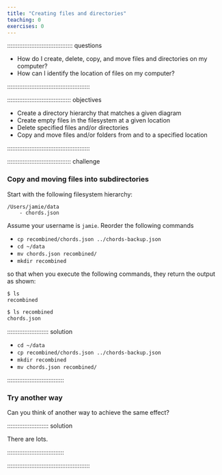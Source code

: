```yaml
---
title: "Creating files and directories"
teaching: 0
exercises: 0
---
```


:::::::::::::::::::::::::::::::::::::: questions

- How do I create, delete, copy, and move files and directories on my computer?
- How can I identify the location of files on my computer?

::::::::::::::::::::::::::::::::::::::::::::::::

::::::::::::::::::::::::::::::::::::: objectives

- Create a directory hierarchy that matches a given diagram 
- Create empty files in the filesystem at a given location
- Delete specified files and/or directories
- Copy and move files and/or folders from and to a specified location
 
::::::::::::::::::::::::::::::::::::::::::::::::

::::::::::::::::::::::::::::::::::::: challenge 

### Copy and moving files into subdirectories

Start with the following filesystem hierarchy:

```
/Users/jamie/data
    - chords.json
```

Assume your username is `jamie`. Reorder the following commands

- `cp recombined/chords.json ../chords-backup.json`
- `cd ~/data`
- `mv chords.json recombined/`
- `mkdir recombined`

so that when you execute the following commands, they return the output as shown:

```bash
$ ls
recombined

$ ls recombined
chords.json
```
:::::::::::::::::::::::: solution 

- `cd ~/data`
- `cp recombined/chords.json ../chords-backup.json`
- `mkdir recombined`
- `mv chords.json recombined/`

:::::::::::::::::::::::::::::::::


### Try another way

Can you think of another way to achieve the same effect?

:::::::::::::::::::::::: solution 

There are lots.
  
:::::::::::::::::::::::::::::::::

::::::::::::::::::::::::::::::::::::::::::::::::
